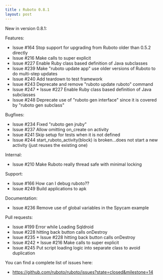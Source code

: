 ```yaml
---
title : Ruboto 0.8.1
layout: post
---
```

New in version 0.8.1:

Features:

* Issue #164 Stop support for upgrading from Ruboto older than 0.5.2 directly
* Issue #216 Make calls to super explicit
* Issue #227 Enable Ruby class based definition of Java subclasses
* Issue #239 Make "ruboto update app" use older versions of Ruboto to do multi-step updates
* Issue #240 Add teardown to test framework
* Issue #243 Deprecate and remove "ruboto update ruboto" command
* Issue #247 * Issue #227 Enable Ruby class based definition of Java subclasses
* Issue #248 Deprecate use of "ruboto gen interface" since it is covered by "ruboto gen subclass"

Bugfixes:

* Issue #234 Fixed "ruboto gen jruby"
* Issue #237 Allow omitting on_create on activity
* Issue #241 Skip setup for tests when it is not defined
* Issue #244 start_ruboto_activity(block) is broken...does not start a new activity (just reuses the existing one) 

Internal:

* Issue #210 Make Ruboto really thread safe with minimal locking

Support:

* Issue #166 How can I debug ruboto??
* Issue #249 Build applications to apk

Documentation:

* Issue #236 Remove use of global variables in the Spycam example

Pull requests:

* Issue #199 Error while Loading Sqldroid
* Issue #228 hitting back button calls onDestroy
* Issue #235 * Issue #228 hitting back button calls onDestroy
* Issue #242 * Issue #216 Make calls to super explicit
* Issue #245 Put script loading logic into separate class to avoid duplication

You can find a complete list of issues here:

* https://github.com/ruboto/ruboto/issues?state=closed&milestone=14
